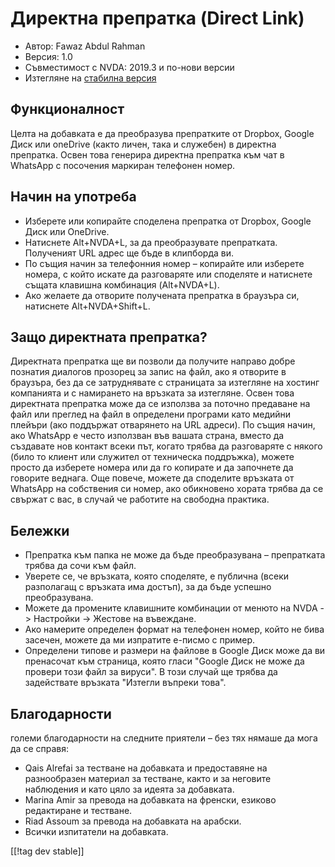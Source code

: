 # Директна препратка (Direct Link) #

* Автор: Fawaz Abdul Rahman
* Версия: 1.0
* Съвместимост с NVDA: 2019.3 и по-нови версии
* Изтегляне на [стабилна версия][1]

## Функционалност
Целта на добавката е да преобразува препратките от Dropbox, Google Диск или
oneDrive (както личен, така и служебен) в директна препратка. Освен това
генерира директна препратка към чат в WhatsApp с посочения маркиран
телефонен номер.

## Начин на употреба
* Изберете или копирайте споделена препратка от Dropbox, Google Диск или
  OneDrive.
* Натиснете Alt+NVDA+L, за да преобразувате препратката. Полученият URL
  адрес ще бъде в клипборда ви.
* По същия начин за телефонния номер – копирайте или изберете номера, с
  който искате да разговаряте или споделяте и натиснете същата клавишна
  комбинация (Alt+NVDA+L).
* Ако желаете да отворите получената препратка в браузъра си, натиснете
  Alt+NVDA+Shift+L.

## Защо директната препратка?
Директната препратка ще ви позволи да получите направо добре познатия
диалогов прозорец за запис на файл, ако я отворите в браузъра, без да се
затруднявате с страницата за изтегляне на хостинг компанията и с намирането
на връзката за изтегляне. Освен това директната препратка може да се
използва за поточно предаване на файл или преглед на файл в определени
програми като медийни плейъри (ако поддържат отварянето на URL адреси). По
същия начин, ако WhatsApp е често използван във вашата страна, вместо да
създавате нов контакт всеки път, когато трябва да разговаряте с някого (било
то клиент или служител от техническа поддръжка), можете просто да изберете
номера или да го копирате и да започнете да говорите веднага. Още повече,
можете да споделите връзката от WhatsApp на собствения си номер, ако
обикновено хората трябва да се свържат с вас, в случай че работите на
свободна практика.

## Бележки
* Препратка към папка не може да бъде преобразувана – препратката трябва да
  сочи към файл.
* Уверете се, че връзката, която споделяте, е публична (всеки разполагащ с
  връзката има достъп), за да бъде успешно преобразувана.
* Можете да промените клавишните комбинации от менюто на NVDA -> Настройки
  -> Жестове на въвеждане.
* Ако намерите определен формат на телефонен номер, който не бива засечен,
  можете да ми изпратите е-писмо с пример.
* Определени типове и размери на файлове в Google Диск може да ви пренасочат
  към страница, която гласи "Google Диск не може да провери този файл за
  вируси". В този случай ще трябва да задействате връзката "Изтегли въпреки
  това".

## Благодарности
големи благодарности на следните приятели – без тях нямаше да мога да се
справя:

* Qais Alrefai за тестване на добавката и предоставяне на разнообразен
  материал за тестване, както и за неговите наблюдения и като цяло за идеята
  за добавката.
* Marina Amir за превода на добавката на френски, езиково редактиране и
  тестване.
* Riad Assoum за превода на добавката на арабски.
* Всички изпитатели на добавката.

[[!tag dev stable]]

[1]: https://www.nvaccess.org/addonStore/legacy?file=directlink
